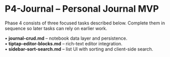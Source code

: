 # P4-Journal – Personal Journal MVP

Phase 4 consists of three focused tasks described below. Complete them in sequence so later tasks can rely on earlier work.

• **journal-crud.md** – notebook data layer and persistence.  
• **tiptap-editor-blocks.md** – rich-text editor integration.  
• **sidebar-sort-search.md** – list UI with sorting and client-side search.
